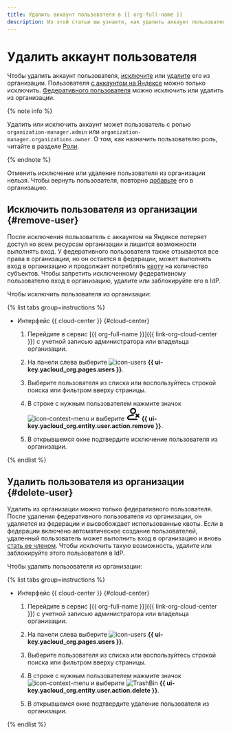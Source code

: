 ```yaml
---
title: Удалить аккаунт пользователя в {{ org-full-name }}
description: Из этой статьи вы узнаете, как удалить аккаунт пользователя в {{ org-name }}.
---
```


# Удалить аккаунт пользователя

Чтобы удалить аккаунт пользователя, [исключите](#remove-user) или [удалите](#delete-user) его из организации. Пользователя [с аккаунтом на Яндексе](../../iam/concepts/users/accounts.md#passport) можно только исключить. [Федеративного пользователя](../../iam/concepts/users/accounts.md#saml-federation) можно исключить или удалить из организации.

{% note info %}

Удалить или исключить аккаунт может пользователь с ролью `organization-manager.admin` или `organization-manager.organizations.owner`. О том, как назначить пользователю роль, читайте в разделе [Роли](../security/index.md#admin).

{% endnote %}

Отменить исключение или удаление пользователя из организации нельзя. Чтобы вернуть пользователя, повторно [добавьте](add-account.md) его в организацию.

## Исключить пользователя из организации {#remove-user}

После исключения пользователь с аккаунтом на Яндексе потеряет доступ ко всем ресурсам организации и лишится возможности выполнять вход. У федеративного пользователя также отзываются все права в организации, но он остается в федерации, может выполнять вход в организацию и продолжает потреблять [квоту](../concepts/limits.md) на количество субъектов. Чтобы запретить исключенному федеративному пользователю вход в организацию, удалите или заблокируйте его в IdP. 

Чтобы исключить пользователя из организации:

{% list tabs group=instructions %}

- Интерфейс {{ cloud-center }} {#cloud-center}

  1. Перейдите в сервис [{{ org-full-name }}]({{ link-org-cloud-center }}) с учетной записью администратора или владельца организации.

  1. На панели слева выберите ![icon-users](../../_assets/console-icons/person.svg) **{{ ui-key.yacloud_org.pages.users }}**.

  1. Выберите пользователя из списка или воспользуйтесь строкой поиска или фильтром вверху страницы.

  1. В строке с нужным пользователем нажмите значок ![icon-context-menu](../../_assets/console-icons/ellipsis.svg) и выберите ![PersonXmark](../../_assets/console-icons/person-xmark.svg) **{{ ui-key.yacloud_org.entity.user.action.remove }}**.

  1. В открывшемся окне подтвердите исключение пользователя из организации.

{% endlist %}

## Удалить пользователя из организации {#delete-user}

Удалить из организации можно только федеративного пользователя. После удаления федеративного пользователя из организации, он удаляется из федерации и высвобождает использованные квоты. Если в федерации включено автоматическое создание пользователей, удаленный пользователь может выполнить вход в организацию и вновь [стать ее членом](../concepts/membership.md). Чтобы исключить такую возможность, удалите или заблокируйте этого пользователя в IdP.

Чтобы удалить пользователя из организации:

{% list tabs group=instructions %}

- Интерфейс {{ cloud-center }} {#cloud-center}

  1. Перейдите в сервис [{{ org-full-name }}]({{ link-org-cloud-center }}) с учетной записью администратора или владельца организации.

  1. На панели слева выберите ![icon-users](../../_assets/console-icons/person.svg) **{{ ui-key.yacloud_org.pages.users }}**.

  1. Выберите пользователя из списка или воспользуйтесь строкой поиска или фильтром вверху страницы.

  1. В строке с нужным пользователем нажмите значок ![icon-context-menu](../../_assets/console-icons/ellipsis.svg) и выберите ![TrashBin](../../_assets/console-icons/trash-bin.svg) **{{ ui-key.yacloud_org.entity.user.action.delete }}**.

  1. В открывшемся окне подтвердите удаление пользователя из организации.

{% endlist %}